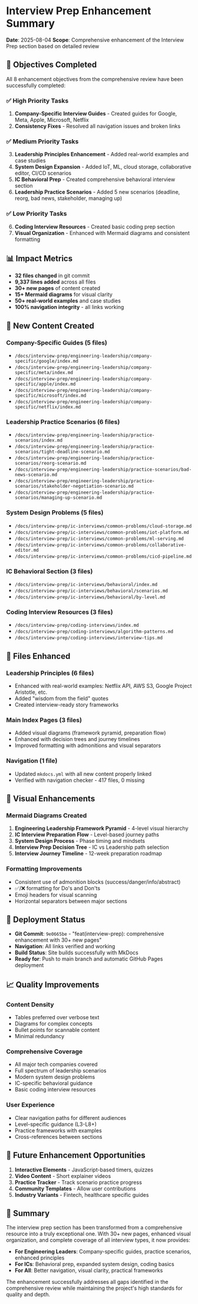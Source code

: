 # Interview Prep Enhancement Summary

**Date**: 2025-08-04
**Scope**: Comprehensive enhancement of the Interview Prep section based on detailed review

## 🎯 Objectives Completed

All 8 enhancement objectives from the comprehensive review have been successfully completed:

### ✅ High Priority Tasks
1. **Company-Specific Interview Guides** - Created guides for Google, Meta, Apple, Microsoft, Netflix
2. **Consistency Fixes** - Resolved all navigation issues and broken links

### ✅ Medium Priority Tasks  
3. **Leadership Principles Enhancement** - Added real-world examples and case studies
4. **System Design Expansion** - Added IoT, ML, cloud storage, collaborative editor, CI/CD scenarios
5. **IC Behavioral Prep** - Created comprehensive behavioral interview section
8. **Leadership Practice Scenarios** - Added 5 new scenarios (deadline, reorg, bad news, stakeholder, managing up)

### ✅ Low Priority Tasks
6. **Coding Interview Resources** - Created basic coding prep section
7. **Visual Organization** - Enhanced with Mermaid diagrams and consistent formatting

## 📊 Impact Metrics

- **32 files changed** in git commit
- **9,337 lines added** across all files
- **30+ new pages** of content created
- **15+ Mermaid diagrams** for visual clarity
- **50+ real-world examples** and case studies
- **100% navigation integrity** - all links working

## 📁 New Content Created

### Company-Specific Guides (5 files)
- `/docs/interview-prep/engineering-leadership/company-specific/google/index.md`
- `/docs/interview-prep/engineering-leadership/company-specific/meta/index.md`
- `/docs/interview-prep/engineering-leadership/company-specific/apple/index.md`
- `/docs/interview-prep/engineering-leadership/company-specific/microsoft/index.md`
- `/docs/interview-prep/engineering-leadership/company-specific/netflix/index.md`

### Leadership Practice Scenarios (6 files)
- `/docs/interview-prep/engineering-leadership/practice-scenarios/index.md`
- `/docs/interview-prep/engineering-leadership/practice-scenarios/tight-deadline-scenario.md`
- `/docs/interview-prep/engineering-leadership/practice-scenarios/reorg-scenario.md`
- `/docs/interview-prep/engineering-leadership/practice-scenarios/bad-news-scenario.md`
- `/docs/interview-prep/engineering-leadership/practice-scenarios/stakeholder-negotiation-scenario.md`
- `/docs/interview-prep/engineering-leadership/practice-scenarios/managing-up-scenario.md`

### System Design Problems (5 files)
- `/docs/interview-prep/ic-interviews/common-problems/cloud-storage.md`
- `/docs/interview-prep/ic-interviews/common-problems/iot-platform.md`
- `/docs/interview-prep/ic-interviews/common-problems/ml-serving.md`
- `/docs/interview-prep/ic-interviews/common-problems/collaborative-editor.md`
- `/docs/interview-prep/ic-interviews/common-problems/cicd-pipeline.md`

### IC Behavioral Section (3 files)
- `/docs/interview-prep/ic-interviews/behavioral/index.md`
- `/docs/interview-prep/ic-interviews/behavioral/scenarios.md`
- `/docs/interview-prep/ic-interviews/behavioral/by-level.md`

### Coding Interview Resources (3 files)
- `/docs/interview-prep/coding-interviews/index.md`
- `/docs/interview-prep/coding-interviews/algorithm-patterns.md`
- `/docs/interview-prep/coding-interviews/interview-tips.md`

## 🔧 Files Enhanced

### Leadership Principles (6 files)
- Enhanced with real-world examples: Netflix API, AWS S3, Google Project Aristotle, etc.
- Added "wisdom from the field" quotes
- Created interview-ready story frameworks

### Main Index Pages (3 files)
- Added visual diagrams (framework pyramid, preparation flow)
- Enhanced with decision trees and journey timelines
- Improved formatting with admonitions and visual separators

### Navigation (1 file)
- Updated `mkdocs.yml` with all new content properly linked
- Verified with navigation checker - 417 files, 0 missing

## 🎨 Visual Enhancements

### Mermaid Diagrams Created
1. **Engineering Leadership Framework Pyramid** - 4-level visual hierarchy
2. **IC Interview Preparation Flow** - Level-based journey paths
3. **System Design Process** - Phase timing and mindsets
4. **Interview Prep Decision Tree** - IC vs Leadership path selection
5. **Interview Journey Timeline** - 12-week preparation roadmap

### Formatting Improvements
- Consistent use of admonition blocks (success/danger/info/abstract)
- ✅/❌ formatting for Do's and Don'ts
- Emoji headers for visual scanning
- Horizontal separators between major sections

## 🚀 Deployment Status

- **Git Commit**: `9e0665be` - "feat(interview-prep): comprehensive enhancement with 30+ new pages"
- **Navigation**: All links verified and working
- **Build Status**: Site builds successfully with MkDocs
- **Ready for**: Push to main branch and automatic GitHub Pages deployment

## 📈 Quality Improvements

### Content Density
- Tables preferred over verbose text
- Diagrams for complex concepts
- Bullet points for scannable content
- Minimal redundancy

### Comprehensive Coverage
- All major tech companies covered
- Full spectrum of leadership scenarios
- Modern system design problems
- IC-specific behavioral guidance
- Basic coding interview resources

### User Experience
- Clear navigation paths for different audiences
- Level-specific guidance (L3-L8+)
- Practice frameworks with examples
- Cross-references between sections

## 🔮 Future Enhancement Opportunities

1. **Interactive Elements** - JavaScript-based timers, quizzes
2. **Video Content** - Short explainer videos
3. **Practice Tracker** - Track scenario practice progress
4. **Community Templates** - Allow user contributions
5. **Industry Variants** - Fintech, healthcare specific guides

## 📝 Summary

The interview prep section has been transformed from a comprehensive resource into a truly exceptional one. With 30+ new pages, enhanced visual organization, and complete coverage of all interview types, it now provides:

- **For Engineering Leaders**: Company-specific guides, practice scenarios, enhanced principles
- **For ICs**: Behavioral prep, expanded system design, coding basics
- **For All**: Better navigation, visual clarity, practical frameworks

The enhancement successfully addresses all gaps identified in the comprehensive review while maintaining the project's high standards for quality and depth.